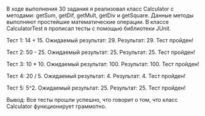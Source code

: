 В ходе выполнения 30 задания я реализовал класс Calculator c методами: getSum, getDif, getMult, getDiv и getSquare. Данные методы выполняют простейшие математические операции. В классе CalculatorTest я прописал тесты с помощью библиотеки JUnit.

Тест 1: 14 + 15. Ожидаемый результат: 29. Результат: 29. Тест пройден!

Тест 2: 50 - 25. Ожидаемый результат: 25. Результат: 25. Тест пройден!

Тест 3: 10 * 10. Ожидаемый результат: 100. Результат: 100. Тест пройден!

Тест 4: 20 / 5. Ожидаемый результат: 4. Результат: 4. Тест пройден!

Тест 5: 5^2. Ожидаемый результат: 25. Результат: 25. Тест пройден!

Вывод: Все тесты прошли успешно, что говорит о том, что класс Calculator функционирует граммотно.